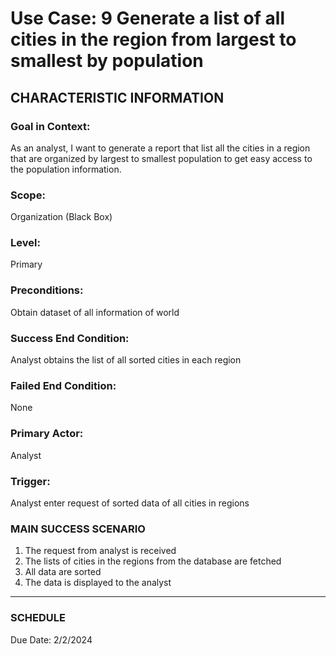 # Use Case: 9 	Generate a list of all cities in the region from largest to smallest by population

## CHARACTERISTIC INFORMATION
### Goal in Context: 
As an analyst, I want to generate a report that list all the cities in a region that are organized by largest to smallest population to get easy access to the population information.
### Scope: 
Organization (Black Box)
### Level: 
Primary
### Preconditions: 
Obtain dataset of all information of world
### Success End Condition: 
Analyst obtains the list of all sorted cities in each region
### Failed End Condition: 
None
### Primary Actor: 
Analyst
### Trigger: 
Analyst enter request of sorted data of all cities in regions

### MAIN SUCCESS SCENARIO
1.	The request from analyst is received
2.	The lists of cities in the regions from the database are fetched
3.	All data are sorted
4.	The data is displayed to the analyst
----------------------
### SCHEDULE
Due Date: 2/2/2024